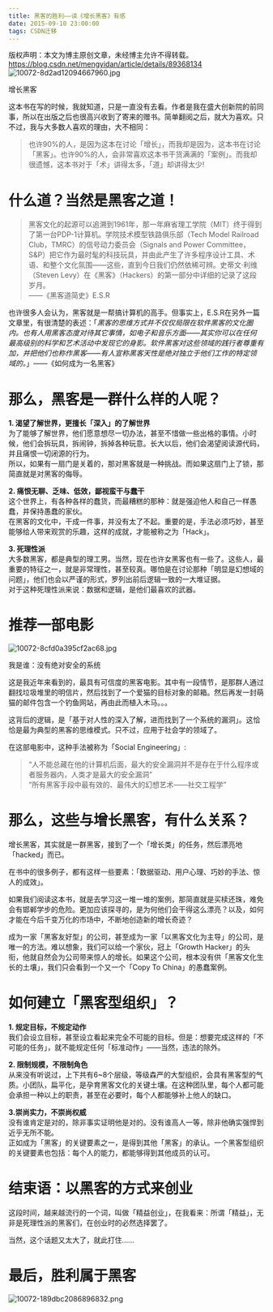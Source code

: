 ```yaml
---
title: 黑客的胜利——读《增长黑客》有感
date: 2015-09-10 23:00:00
tags: CSDN迁移
---
```

 版权声明：本文为博主原创文章，未经博主允许不得转载。 https://blog.csdn.net/mengyidan/article/details/89368134   
   ![10072-8d2ad12094667960.jpg](https://upload-images.jianshu.io/upload_images/10072-8d2ad12094667960.jpg)  
   
 增长黑客  
   
 这本书在写的时候，我就知道，只是一直没有去看。作者是我在盛大创新院的前同事，所以在出版之后也很高兴收到了寄来的赠书。简单翻阅之后，就大为喜欢。只不过，我与大多数人喜欢的理由，大不相同：

 
> 也许90%的人，是因为这本在讨论「增长」，而我却是因为，这本书在讨论「黑客」。也许90%的人，会非常喜欢这本书干货满满的「案例」。而我却很遗憾，这本书对于「术」讲得太多，「道」却讲得太少!
> 
>  
 
# 什么道？当然是黑客之道！

 
> 黑客文化的起源可以追溯到1961年，那一年麻省理工学院（MIT）终于得到了第一台PDP-1计算机。学院技术模型铁路俱乐部（Tech Model Railroad Club，TMRC）的信号动力委员会（Signals and Power Committee，S&P）把它作为最时髦的科技玩具，并由此产生了许多程序设计工具、术语、和整个文化氛围——这些，直到今日我们仍然依稀可辨。史蒂文·利维（Steven Levy）在《黑客》（Hackers）的第一部分中详细的记录了这段岁月。  
>  ——《黑客道简史》E.S.R
> 
>  
 也许很多人会认为，黑客就是一帮搞计算机的高手。但事实上，E.S.R在另外一篇文章里，有很清楚的表述：「_黑客的思维方式并不仅仅局限在软件黑客的文化圈内。也有人用黑客态度对待其它事情，如电子和音乐方面——其实你可以在任何最高级别的科学和艺术活动中发现它的身影。软件黑客对这些领域的践行者尊重有加，并把他们也称作黑客——有人宣称黑客天性是绝对独立于他们工作的特定领域的。_」——《如何成为一名黑客》

 
# 那么，黑客是一群什么样的人呢？

 **1. 渴望了解世界，更擅长「深入」的了解世界**  
 为了能够了解世界，他们愿意想尽一切办法，甚至不惜做一些出格的事情。小时候，他们会拆玩具，拆闹钟，拆掉各种玩意。长大以后，他们会渴望阅读源代码，并且痛恨一切闭源的行为。  
 所以，如果有一扇门是关着的，那对黑客就是一种挑战。而如果这扇门上了锁，那简直就是对黑客的侮辱。

 **2. 痛恨无聊、乏味、低效，鄙视蛮干与蠢干**  
 这个世界上，有各种各样的蠢货，而最糟糕的那种：就是强迫他人和自己一样愚蠢，并保持愚蠢的家伙。  
 在黑客的文化中，干成一件事，并没有太了不起。重要的是，手法必须巧妙，甚至能够给人带来观赏的乐趣，这样的成就，才能被称之为「Hack」。

 **3. 死理性派**  
 大多数黑客，都是典型的理工男。当然，现在也许女黑客也有一些了。这些人，最重要的特征之一，就是非常理性，甚至较真。哪怕是在讨论那种「明显是幻想域的问题」，他们也会以严谨的形式，罗列出前后逻辑一致的一大堆证据。  
 对于这种死理性派来说：数据和逻辑，是他们最喜欢的武器。

 
# 推荐一部电影

 ![10072-8cfd0a395cf2ac68.jpg](https://upload-images.jianshu.io/upload_images/10072-8cfd0a395cf2ac68.jpg)  
   
 我是谁：没有绝对安全的系统  
   
 这是我近年来看到的，最具有可信度的黑客电影。其中有一段情节，是那群人通过翻找垃圾堆里的明信片，然后找到了一个爱猫的目标对象的邮箱。然后再发一封萌猫的邮件包含一个钓鱼网站，再由此而植入木马。。。

 这背后的逻辑，是「基于对人性的深入了解，进而找到了一个系统的漏洞」。这恰恰是最为典型的黑客的思维模式。只不过，应用于社会学的领域了。

 在这部电影中，这种手法被称为「Social Engineering」:

 
> “人不能总藏在他的计算机后面，最大的安全漏洞并不是存在于什么程序或者服务器内，人类才是最大的安全漏洞”  
>  “所有黑客手段中最有效的、最伟大的幻想艺术——社交工程学”
> 
>  
 
# 那么，这些与增长黑客，有什么关系？

 增长黑客，其实就是一群黑客，接到了一个「增长类」的任务，然后漂亮地「hacked」而已。

 在书中的很多例子，都有这样一些要素：「数据驱动、用户心理、巧妙的手法、惊人的成效」。

 如果我们阅读这本书，就是去学习这一堆一堆的案例，那简直就是买椟还珠，难免会有邯郸学步的危险。更加应该探寻的，是为何他们会干得这么漂亮？以及，如何才能在今后千变万化的市场中，不断地创造新的增长奇迹？

 成为一家「黑客友好型」的公司，甚至成为一家「以黑客文化为主导」的公司，是唯一的方法。难以想象，我们可以给一个家伙，冠上「Growth Hacker」的头衔，他就自然会为公司带来惊人的增长。如果这个公司，根本没有供「黑客文化生长的土壤」，我们只会看到一个又一个「Copy To China」的愚蠢案例。

 
# 如何建立「黑客型组织」？

 **1. 规定目标，不规定动作**  
 我们会设立目标，甚至设立看起来完全不可能的目标。但是：想要完成这样的「不可能的任务」，就不能规定任何「标准动作」——当然，违法的除外。

 **2. 限制规模，不限制角色**  
 从来没有听说过，上下共有6~8个层级，等级森严的大型组织，会具有黑客型的气质。小团队，扁平化，是孕育黑客文化的关键土壤。在这种团队里，每个人都可能会承担一种以上的职责，甚至在必要时，每个人都能够补上他人的缺口。

 **3.崇尚实力，不崇尚权威**  
 没有谁肯定是对的，除非事实证明他是对的。没有谁高人一等，除非他确实强悍到近乎无所不能。  
 正如成为「黑客」的关键要素之一，是得到其他「黑客」的承认。一个黑客型组织的关键要素也包括：每个人的能力，都能够得到其他成员的认可。

 
# 结束语：以黑客的方式来创业

 这段时间，越来越流行的一个词，叫做「精益创业」，在我看来：所谓「精益」，无非是死理性派的黑客们，在创业时的必然选择罢了。

 当然，这个话题又太大了，就此打住......

 
# 最后，胜利属于黑客

 ![10072-189dbc2086896832.png](https://upload-images.jianshu.io/upload_images/10072-189dbc2086896832.png)  
   
   
   
   
   
 